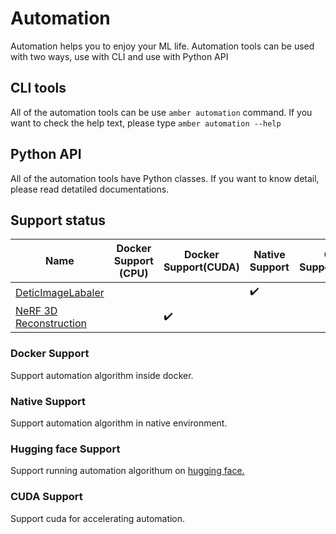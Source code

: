 # Automation

Automation helps you to enjoy your ML life.
Automation tools can be used with two ways, use with CLI and use with Python API

## CLI tools

All of the automation tools can be use `amber automation` command.
If you want to check the help text, please type `amber automation --help`

## Python API

All of the automation tools have Python classes.
If you want to know detail, please read detatiled documentations.

## Support status

| Name                                                | Docker Support (CPU) | Docker Support(CUDA) | Native Support     | CUDA Support(Native) | Huggingface Support |
|-----------------------------------------------------|----------------------|----------------------|--------------------|----------------------|---------------------|
| [DeticImageLabaler](../detic_image_labaler)         |                      |                      | :heavy_check_mark: |                      |                     |
| [NeRF 3D Reconstruction](../nerf_3d_reconstruction) |                      | :heavy_check_mark:   |                    |                      |                     |

### Docker Support
Support automation algorithm inside docker.

### Native Support
Support automation algorithm in native environment.

### Hugging face Support
Support running automation algorithum on [hugging face.](https://huggingface.co/)

### CUDA Support
Support cuda for accelerating automation.
